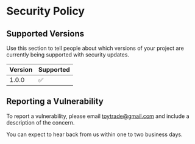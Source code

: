 # Security Policy

## Supported Versions

Use this section to tell people about which versions of your project are
currently being supported with security updates.

| Version | Supported          |
| ------- | ------------------ |
| 1.0.0   | :white_check_mark: |

## Reporting a Vulnerability

To report a vulnerability, please email toytrade@gmail.com and include a
description of the concern.

You can expect to hear back from us within one to two business days.
